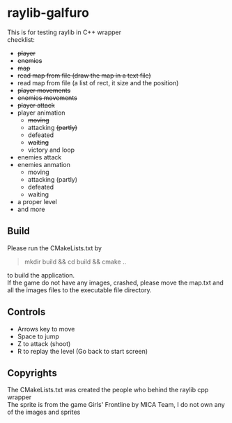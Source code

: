 # raylib-galfuro
This is for testing raylib in C++ wrapper  
checklist:  
* ~~player~~
* ~~enemies~~
* ~~map~~
* ~~read map from file (draw the map in a text file)~~
* read map from file (a list of rect, it size and the position)
* ~~player movements~~
* ~~enemies movements~~
* ~~player attack~~
* player animation
    *  ~~moving~~  
    *  attacking ~~(partly)~~
    *  defeated
    *  ~~waiting~~
    *  victory and loop
* enemies attack
* enemies anmation
    *  moving  
    *  attacking (partly)
    *  defeated
    *  waiting
* a proper level
* and more
## Build  
Please run the CMakeLists.txt by  

>  mkdir build && cd build && cmake ..

to build the application.  
If the game do not have any images, crashed, please move the map.txt and all the images files to the executable file directory.  
## Controls  
*   Arrows key to move  
*   Space to jump  
*   Z to attack (shoot)
*   R to replay the level (Go back to start screen)  
## Copyrights
The CMakeLists.txt was created the people who behind the raylib cpp wrapper  
The sprite is from the game Girls' Frontline by MICA Team, I do not own any of the images and sprites  


